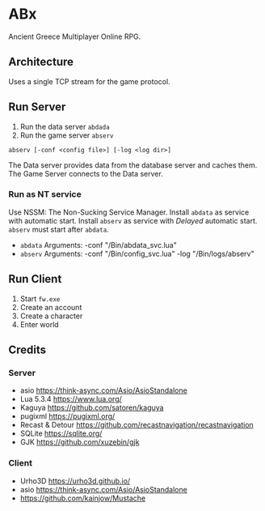 # ABx

Ancient Greece Multiplayer Online RPG.

## Architecture

Uses a single TCP stream for the game protocol.

## Run Server

1. Run the data server `abdada`
2. Run the game server `abserv`

~~~
abserv [-conf <config file>] [-log <log dir>]
~~~

The Data server provides data from the database server and caches them. The Game
Server connects to the Data server.

### Run as NT service

Use NSSM: The Non-Sucking Service Manager. Install `abdata` as service with automatic 
start. Install `abserv` as service with *Delayed* automatic start. `abserv` must start
after `abdata`.

* `abdata` Arguments: -conf "<Path To>/Bin/abdata_svc.lua"
* `abserv` Arguments: -conf "<Path To>/Bin/config_svc.lua" -log "<Path To>/Bin/logs/abserv"

## Run Client

1. Start `fw.exe`
2. Create an account
3. Create a character
4. Enter world

## Credits

### Server

* asio https://think-async.com/Asio/AsioStandalone
* Lua 5.3.4 https://www.lua.org/
* Kaguya https://github.com/satoren/kaguya
* pugixml https://pugixml.org/
* Recast & Detour https://github.com/recastnavigation/recastnavigation
* SQLite https://sqlite.org/
* GJK https://github.com/xuzebin/gjk

### Client

* Urho3D https://urho3d.github.io/
* asio https://think-async.com/Asio/AsioStandalone
* https://github.com/kainjow/Mustache
